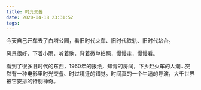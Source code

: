 ```yaml
---
title: 时光交叠
date: 2020-04-18 23:31:52
tags:
---
```

今天自己开车去了白塔公园，看旧时代火车、旧时代铁轨、旧时代站台。

风景很好，下着小雨，听着歌，背着微单拍照，慢慢走，慢慢看。

看到了很多旧时代的东西，1960年的报纸，知青的房间，下乡赶火车的人潮...突然有一种电影里时光交叠、时过境迁的错觉。时间真的一个牛逼的导演，大千世界被它安排的特别神奇。
